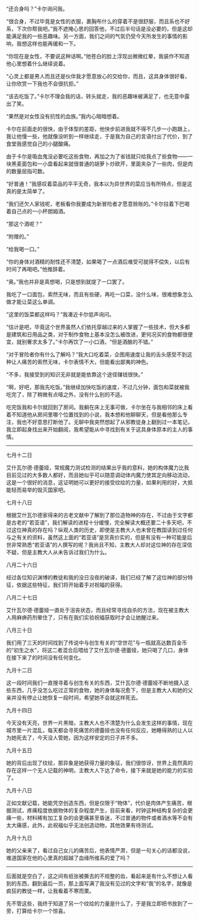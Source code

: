 “还合身吗？”卡尔询问我。

“很合身，不过毕竟是女性的衣服，裹胸布什么的穿着不是很舒服，而且系也不好系，下次你帮我吧。”我不遮掩心思的回答他，不过后半句话是没必要的，但是这却能满足我的一些恶趣味。另一方面，我们之间的气氛仍受今天所发生的事情的影响，我想这样也能再缓和一下。

“你现在是女性，不要说这种话啊。”他苍白的脸上浮现出微微红晕，我装作不知道他心里想着什么继续说着。

“心灵上都是男人而且还是伙伴我才愿意放心的交给你，而且，这具身体很好看，让你欣赏一下我也不会很抗拒。”

“该去吃饭了。”卡尔不理会我的话，转头就走，我的恶趣味被满足了，也无意中露出了笑。

“果然是对女性没有抗性的血族。”我内心暗暗想着。

卡尔在前面走的很快，由于体型的差距，他快步前进我就不得不几步一小跑跟上，我让他慢一些，他就像没听到一样继续走，于是我为自己的言语付出了代价，到了食堂我感觉自己的小腿酸痛。

由于卡尔是吸血鬼没必要吃这些食物，再加之为了省钱就只给我点了些食物——一块黑麦面包和一小盘看起来就很普通的胡萝卜炒欧芹，里面夹杂了一些肉，但是肉的数量屈指可数。

“好普通！”我感叹着菜品的平平无奇，我本以为异世界的菜应当有所特点，但是这真的是太简单了。

“我们还欠人家钱呢，老板看你我要成为新冒险者才愿意赊账的。”卡尔拄着下巴喝着自己点的一小杯朗姆酒。

“那这个酒呢？”

“附赠的。”

“给我喝一口。”

“你的身体对酒精的耐性还不清楚，如果喝了一点酒后难受可就得不偿失，以后有时间了再喝吧。”他推辞着。

“奥。”我也并非是真想喝，只是想到就提了一口罢了。

我吃了一口面包，索然无味，而且有些硬，再吃一口菜，没什么味，很难想象怎么做才能让菜这么单调。

“这里的饭菜都这样吗？”我凑近卡尔低声询问。

“估计是吧，毕竟这个世界虽然人们依托穿越过来的人掌握了一些技术，但大多都是建筑和日用品之类，对于制作食物上基本没怎么被改进，更何况买的食物都很便宜，就别奢求太多了。”卡尔再饮了一小口酒，“但是酒酿的不错。”

“对于冒险者你有什么了解吗？”我大口吃着菜，企图用速度让我的舌头感受不到这种让人痛苦的索然无味，卡尔表情不大，但能看出鄙夷的神色。

“不多，我接受到的知识无非就是能依靠这个途径赚钱很快。”

“啊，好吧，那我先吃饭。”我继续加快吃饭的速度，不过几分钟，面包和菜就被我吃完了，除了稍微有点噎之外，没有什么别的不适。

吃完饭我和卡尔就回到了房间。我躺在床上无事可做，卡尔坐在与我相邻的床上看着不知道他从房间里哪个位置找到的小说，我本想和他聊聊天，但是看他那么专注，我也不好意思打断他了。无聊中我突然想起了从邪教徒身上翻到过一本笔记，我立即起身找出来开始翻阅，我希望能从中寻找到有关于这具身体原本的主人的事情。


---


七月十二日

艾什瓦尔德·德蕾娅，常规魔力测试检测的结果出乎我的意料，她的构体魔力比我目前见过的大多数人都好，而且她似乎可以随意调动体内魔力使其定向移动流动，这是一个很好的消息，这证明她可以更好的接受纹绘的力量，如果利用的好，大抵能轻而易举的毁灭国家吧。

七月十八日

根据艾什瓦尔德家得来的古老文献中了解到了那位造物神的存在，不过由于文字都是古老的“若亚语”，我们解读的进程十分缓慢，完全解读大概还要二十多天吧，不过这位神真的存在吗？纵观人类的历史，即使是主教大人也未曾在教国读到过任何与之有关的资料，虽然这上面的“若亚语”是货真价实的，但是有没有一种可能是后世非常熟悉“若亚语”的人撰写的呢？我尚且不知，主教大人却对这位神的存在深信不疑，但是主教大人从未告诉过我们为什么。

八月二十六日

经过各位知识渊博的教徒和我的没日没夜的破译，我们已经了解了这位神的部分特征，依据这些特征，我们将开始着手对祝福的获得。

八月二十七日

艾什瓦尔德·德蕾娅一直处于沮丧状态，而且经常寻找自杀的方法，现在被主教大人用麻痹药剂晕住了，只有在我们实验祝福获取时才会让她醒过来。

八月三十日

我们用了三天的时间找到了传说中与创生有关的“空世花”与一瓶就高达数百金币的“初生之水”，将这二者混合后喂给了艾什瓦尔德·德蕾娅，她只喝了几口，身体在接下来了的时间没有任何变化。

九月十二日

这一段时间我们一直搜寻着与创生有关的东西，艾什瓦尔德·德蕾娅不断地摄入这些东西，几乎没怎么吃过正常的食物，她的身体每况愈下，但是主教大人和她的父亲并没有停止让她恢复一段时间，希望她不会就这样死去。

九月十四日

今天没有天亮，世界一片黑暗，主教大人也不清楚为什么会发生这样的事情，现在城市里一片混乱，每天都会寻死痛苦的德蕾娅也没有任何反应，她睡得熟的让人以为她死去了，今天没人管她，因为这样安定的日子并不多。

九月十五日

她的背后出现了纹绘，那异象是她获得力量的象征，我们很惊讶，世界上竟然真的存在这样一个无人记载的神明，主教大人下达了命令，接下来就是她的能力的实验了。

九月十八日

正如文献记载，她能凭空创造东西，但是仅限于“物体”，代价是肉体产生痛苦，根据测试，疼痛程度依据物体的复杂程度产生，目前来看，时钟这种结构复杂的会更痛一些，材料稀有加工复杂的会更痛甚至昏迷，不过普通的物件或者酒水等不会有太大痛感，此外，此祝福似乎无法创造动物，其他效果有待测试。

九月十九日

她的父亲来了，看过自己女儿的痛苦后，他表情严肃，但是一句关心的话都没说，难道国家在他的心里真的超越了血缘所维系的爱了吗？


---


后面就是空白了，这之间有纸张被撕去的不规整的齿，看起来是有什么不想让人看到的东西，翻到最后一页，那上面写满了我没有见过的文字和“我”的名字，就像是疯狂的教徒一样，让我看着不寒而栗。

先不管这些，我终于知道了另一个纹绘的力量是什么了，于是我立即把书放到了一旁，打算给卡尔一个惊喜。



